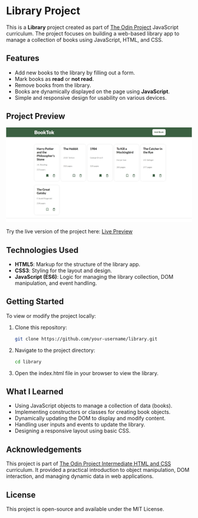 # Library Project

This is a **Library** project created as part of [The Odin Project](https://www.theodinproject.com/) JavaScript curriculum. The project focuses on building a web-based library app to manage a collection of books using JavaScript, HTML, and CSS.

## Features

- Add new books to the library by filling out a form.
- Mark books as **read** or **not read**.
- Remove books from the library.
- Books are dynamically displayed on the page using **JavaScript**.
- Simple and responsive design for usability on various devices.

## Project Preview

![Library Screenshot](library.jpeg)

Try the live version of the project here: [Live Preview](https://gonalgar.github.io/library/)

## Technologies Used

- **HTML5**: Markup for the structure of the library app.
- **CSS3**: Styling for the layout and design.
- **JavaScript (ES6)**: Logic for managing the library collection, DOM manipulation, and event handling.

## Getting Started

To view or modify the project locally:

1. Clone this repository:
   ```bash
   git clone https://github.com/your-username/library.git
2. Navigate to the project directory:
    ```bash
    cd library
3. Open the index.html file in your browser to view the library.

## What I Learned
- Using JavaScript objects to manage a collection of data (books).
- Implementing constructors or classes for creating book objects.
- Dynamically updating the DOM to display and modify content.
- Handling user inputs and events to update the library.
- Designing a responsive layout using basic CSS.

## Acknowledgements
This project is part of [The Odin Project Intermediate HTML and CSS](https://www.theodinproject.com/paths/full-stack-javascript/courses/intermediate-html-and-css) curriculum. It provided a practical introduction to object manipulation, DOM interaction, and managing dynamic data in web applications.

## License
This project is open-source and available under the MIT License.